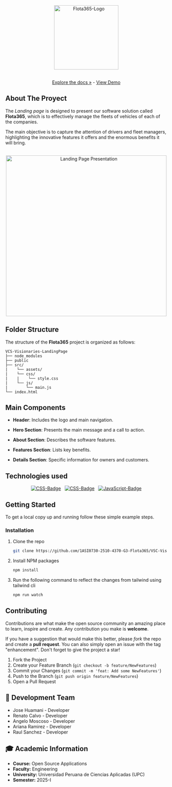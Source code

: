 <div align="center">
    <img src="https://i.postimg.cc/YSktYB47/Flota365-Branding.jpg" alt="Flota365-Logo" style="width:200px;"/>
    <p align="center">
        <br>
        <a href="https://github.com/1ASI0730-2510-4370-G3-Flota365/VSC-Visionaries-Document-Report">Explore the docs »</a>
        -
        <a href="">View Demo</a>
    </p>
</div>

## About The Proyect

The *Landing page* is designed to present our software solution called **Flota365**, which is to effectively manage the fleets of vehicles of each of the companies.

The main objective is to capture the attention of drivers and fleet managers, highlighting the innovative features it offers and the enormous benefits it will bring.

<br>

<div align="center">
    <img src="https://i.postimg.cc/6pgPRryN/Web-Style-Guidelines.png" alt="Landing Page Presentation" style="width:500px;" />
</div>

## Folder Structure

The structure of the **Flota365** project is organized as follows:

```
VCS-Visionaries-LandingPage
├── node_modules
├── public
├── src/
|    └── assets/
|    └── css/
|    |    └── style.css
|    └── js/
|        └── main.js
└── index.html
```

## Main Components

- **Header**: Includes the logo and main navigation.

- **Hero Section**: Presents the main message and a call to action.

- **About Section**: Describes the software features.

- **Features Section**: Lists key benefits.

- **Details Section**: Specific information for owners and customers.

## Technologies used

<div align="center">
    <a href="https://developer.mozilla.org/en-US/docs/Web/CSS"><img src="https://img.shields.io/badge/HTML-E34F26?&style=for-the-badge&logo=html5&logoColor=white" alt="CSS-Badge"/></a>
    &nbsp;
    <a href="https://developer.mozilla.org/en-US/docs/Web/CSS"><img src="https://img.shields.io/badge/CSS-007ACC?&style=for-the-badge&logo=css3&logoColor=white" alt="CSS-Badge"/></a>
    &nbsp;
    <a href="https://developer.mozilla.org/en-US/docs/Web/JavaScript"><img src="https://img.shields.io/badge/JavaScript-F7DF1E?style=for-the-badge&logo=javascript&logoColor=black" alt="JavaScript-Badge"/></a>
</div>

## Getting Started

To get a local copy up and running follow these simple example steps.

### Installation

1. Clone the repo
   ```bash
   git clone https://github.com/1ASI0730-2510-4370-G3-Flota365/VSC-Visionaries-Landing-Page.git
   ```

2. Install NPM packages
   ```bash
   npm install
   ```

3. Run the following command to reflect the changes from tailwind using tailwind cli
   ```bash
   npm run watch
   ```

## Contributing

Contributions are what make the open source community an amazing place to learn, inspire and create. Any contribution you make is **welcome**.

If you have a suggestion that would make this better, please *fork* the repo and create a **pull request**. You can also simply open an issue with the tag "enhancement".
Don't forget to give the project a star!

1. Fork the Project
2. Create your Feature Branch (`git checkout -b feature/NewFeatures`)
3. Commit your Changes (`git commit -m 'feat: Add some NewFeatures'`)
4. Push to the Branch (`git push origin feature/NewFeatures`)
5. Open a Pull Request


## 👥 Development Team

* Jose Huamani - Developer
* Renato Calvo - Developer
* Angelo Moscoso - Developer
* Ariana Ramirez - Developer
* Raul Sanchez - Developer


## 🎓 Academic Information

* **Course:** Open Source Applications
* **Faculty:** Engineering
* **University:** Universidad Peruana de Ciencias Aplicadas (UPC)
* **Semester:** 2025-I
